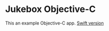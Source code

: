 # Jukebox Objective-C
This an example Objective-C app. [Swift version](https://github.com/alexperezpaya/Jukebox)